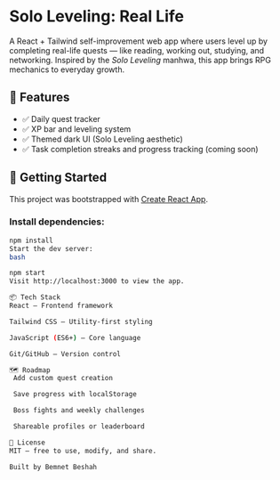 # Solo Leveling: Real Life

A React + Tailwind self-improvement web app where users level up by completing real-life quests — like reading, working out, studying, and networking. Inspired by the *Solo Leveling* manhwa, this app brings RPG mechanics to everyday growth.

## 🧠 Features

- ✅ Daily quest tracker
- ✅ XP bar and leveling system
- ✅ Themed dark UI (Solo Leveling aesthetic)
- ✅ Task completion streaks and progress tracking (coming soon)

## 🚀 Getting Started

This project was bootstrapped with [Create React App](https://github.com/facebook/create-react-app).

### Install dependencies:

```bash
npm install
Start the dev server:
bash

npm start
Visit http://localhost:3000 to view the app.

📦 Tech Stack
React – Frontend framework

Tailwind CSS – Utility-first styling

JavaScript (ES6+) – Core language

Git/GitHub – Version control

🗺️ Roadmap
 Add custom quest creation

 Save progress with localStorage

 Boss fights and weekly challenges

 Shareable profiles or leaderboard

📄 License
MIT — free to use, modify, and share.

Built by Bemnet Beshah

